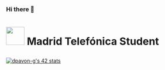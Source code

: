 ### Hi there 👋
# <p scolor="silver"> <img src="https://raw.githubusercontent.com/kube/vscode-42header/master/42.png" width=50> Madrid Telefónica Student </p>


[![dpavon-g's 42 stats](https://badge42.herokuapp.com/api/stats/dpavon-g?privacyEmail=true)](https://github.com/JaeSeoKim/badge42)

<!--
|  ##  |			Name				| Result |
|:----:|:----------------:|:------:|
|  00  |libft							         | ![dpavon-g's libft Score](https://badge42.herokuapp.com/api/project/dpavon-g/Libft) |
|  01  |netwhat     			         | ![dpavon-g's netwhat Score](https://badge42.herokuapp.com/api/project/dpavon-g/netwhat) |
|  02  |get_next_line			         | ![dpavon-g's get_next_line Score](https://badge42.herokuapp.com/api/project/dpavon-g/get_next_line) |
|  03  |printf        		         | ![dpavon-g's printf Score](https://badge42.herokuapp.com/api/project/dpavon-g/ft_printf) |
|  04  |Born2BeRoot       		     | ![dpavon-g's printf Score](https://badge42.herokuapp.com/api/project/dpavon-g/Born2beroot) |
|  05  |MiniTalk    		           | ![dpavon-g's printf Score](https://badge42.herokuapp.com/api/project/dpavon-g/minitalk) |
|  06  |Push_Swap    		           | ![dpavon-g's printf Score](https://badge42.herokuapp.com/api/project/dpavon-g/push_swap) |
|  07  |FDF    		                 | ![dpavon-g's printf Score](https://badge42.herokuapp.com/api/project/dpavon-g/FdF) |

---

**flakkpei/flakkpei** is a ✨ _special_ ✨ repository because its `README.md` (this file) appears on your GitHub profile.

Here are some ideas to get you started:

- 🔭 I’m currently working on ...
- 🌱 I’m currently learning ...
- 👯 I’m looking to collaborate on ...
- 🤔 I’m looking for help with ...
- 💬 Ask me about ...
- 📫 How to reach me: ...
- 😄 Pronouns: ...
- ⚡ Fun fact: ...
-->
